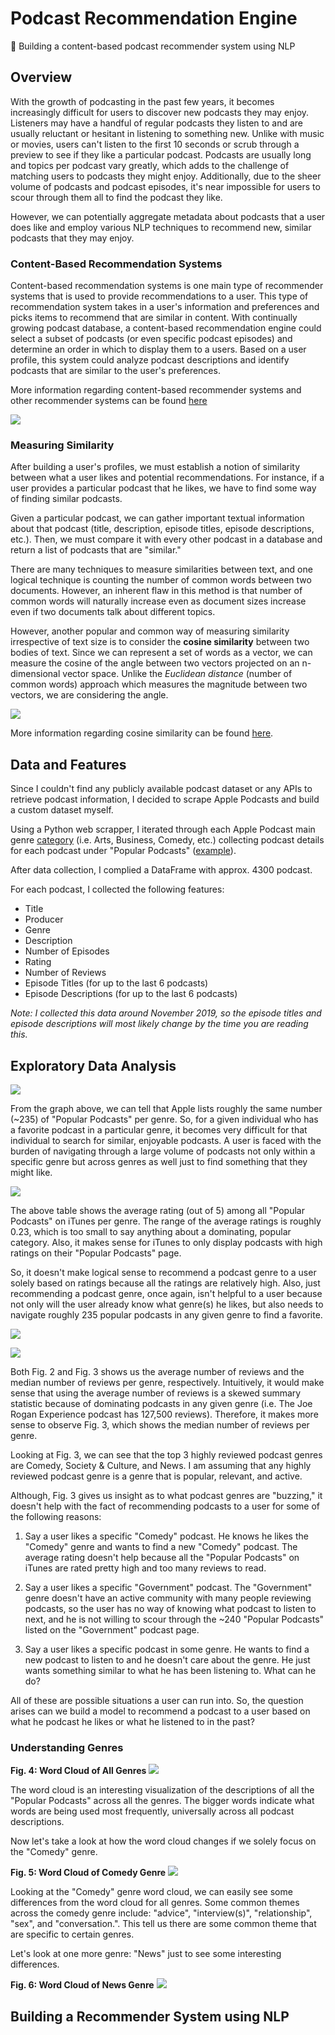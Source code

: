 # Podcast Recommendation Engine
:microphone: Building a content-based podcast recommender system using NLP

## Overview
With the growth of podcasting in the past few years, it becomes increasingly difficult for users to discover new podcasts they may enjoy. Listeners may have a handful of regular podcasts they listen to and are usually reluctant or hesitant in listening to something new. Unlike with music or movies, users can't listen to the first 10 seconds or scrub through a preview to see if they like a particular podcast. Podcasts are usually long and topics per podcast vary greatly, which adds to the challenge of matching users to podcasts they might enjoy. Additionally, due to the sheer volume of podcasts and podcast episodes, it's near impossible for users to scour through them all to find the podcast they like.

However, we can potentially aggregate metadata about podcasts that a user does like and employ various NLP techniques to recommend new, similar podcasts that they may enjoy.

### Content-Based Recommendation Systems
Content-based recommendation systems is one main type of recommender systems that is used to provide recommendations to a user. This type of recommendation system takes in a user's information and preferences and picks items to recommend that are similar in content. With continually growing podcast database, a content-based recommendation engine could select a subset of podcasts (or even specific podcast episodes) and determine an order in which to display them to a users. Based on a user profile, this system could analyze podcast descriptions and identify podcasts that are similar to the user's preferences.

More information regarding content-based recommender systems and other recommender systems can be found [here](https://www.quora.com/What-are-the-types-of-recommender-system)

![](images/content-rec.png)

### Measuring Similarity
After building a user's profiles, we must establish a notion of similarity between what a user likes and potential recommendations. For instance, if a user provides a particular podcast that he likes, we have to find some way of finding similar podcasts.

Given a particular podcast, we can gather important textual information about that podcast (title, description, episode titles, episode descriptions, etc.). Then, we must compare it with every other podcast in a database and return a list of podcasts that are "similar."


There are many techniques to measure similarities between text, and one logical technique is counting the number of common words between two documents. However, an inherent flaw in this method is that number of common words will naturally increase even as document sizes increase even if two documents talk about different topics.

However, another popular and common way of measuring similarity irrespective of text size is to consider the **cosine similarity** between two bodies of text. Since we can represent a set of words as a vector, we can measure the cosine of the angle between two vectors projected on an n-dimensional vector space. Unlike the *Euclidean distance* (number of common words) approach which measures the magnitude between two vectors, we are considering the angle.

![](images/cosine.png)

More information regarding cosine similarity can be found [here](https://www.machinelearningplus.com/nlp/cosine-similarity/).

## Data and Features
Since I couldn't find any publicly available podcast dataset or any APIs to retrieve podcast information, I decided to scrape Apple Podcasts and build a custom dataset myself.

Using a Python web scrapper, I iterated through each Apple Podcast main genre [category](https://podcasts.apple.com/us/genre/podcasts/id26) (i.e. Arts, Business, Comedy, etc.) collecting podcast details for each podcast under "Popular Podcasts" ([example](https://podcasts.apple.com/us/genre/podcasts-comedy/id1303)).

After data collection, I complied a DataFrame with approx. 4300 podcast.

For each podcast, I collected the following features:
- Title
- Producer
- Genre
- Description
- Number of Episodes
- Rating
- Number of Reviews
- Episode Titles (for up to the last 6 podcasts)
- Episode Descriptions (for up to the last 6 podcasts)

*Note: I collected this data around November 2019, so the episode titles and episode descriptions will most likely change by the time you are reading this.*

## Exploratory Data Analysis

![](images/fig1.png)

From the graph above, we can tell that Apple lists roughly the same number (~235) of "Popular Podcasts" per genre. So, for a given individual who has a favorite podcast in a particular genre, it becomes very difficult for that individual to search for similar, enjoyable podcasts. A user is faced with the burden of navigating through a large volume of podcasts not only within a specific genre but across genres as well just to find something that they might like.

![](images/stats.png)

The above table shows the average rating (out of 5) among all "Popular Podcasts" on iTunes per genre. The range of the average ratings is roughly 0.23, which is too small to say anything about a dominating, popular category. Also, it makes sense for iTunes to only display podcasts with high ratings on their "Popular Podcasts" page.

So, it doesn't make logical sense to recommend a podcast genre to a user solely based on ratings because all the ratings are relatively high. Also, just recommending a podcast genre, once again, isn't helpful to a user because not only will the user already know what genre(s) he likes, but also needs to navigate roughly 235 popular podcasts in any given genre to find a favorite.

![](images/fig2.png)

![](images/fig3.png)

Both Fig. 2 and Fig. 3 shows us the average number of reviews and the median number of reviews per genre, respectively. Intuitively, it would make sense that using the average number of reviews is a skewed summary statistic because of dominating podcasts in any given genre (i.e. The Joe Rogan Experience podcast has 127,500 reviews). Therefore, it makes more sense to observe Fig. 3, which shows the median number of reviews per genre.

Looking at Fig. 3, we can see that the top 3 highly reviewed podcast genres are Comedy, Society & Culture, and News. I am assuming that any highly reviewed podcast genre is a genre that is popular, relevant, and active.

Although, Fig. 3 gives us insight as to what podcast genres are "buzzing," it doesn't help with the fact of recommending podcasts to a user for some of the following reasons:

1. Say a user likes a specific "Comedy" podcast. He knows he likes the "Comedy" genre and wants to find a new "Comedy" podcast. The average rating doesn't help because all the "Popular Podcasts" on iTunes are rated pretty high and too many reviews to read.

2. Say a user likes a specific "Government" podcast. The "Government" genre doesn't have an active community with many people reviewing podcasts, so the user has no way of knowing what podcast to listen to next, and he is not willing to scour through the ~240 "Popular Podcasts" listed on the "Government" podcast page.

3. Say a user likes a specific podcast in some genre. He wants to find a new podcast to listen to and he doesn't care about the genre. He just wants something similar to what he has been listening to. What can he do?

All of these are possible situations a user can run into. So, the question arises can we build a model to recommend a podcast to a user based on what he podcast he likes or what he listened to in the past?

### Understanding Genres
**Fig. 4: Word Cloud of All Genres**
![](images/wordcloud1.png)

The word cloud is an interesting visualization of the descriptions of all the "Popular Podcasts" across all the genres. The bigger words indicate what words are being used most frequently, universally across all podcast descriptions.

Now let's take a look at how the word cloud changes if we solely focus on the "Comedy" genre.

**Fig. 5: Word Cloud of Comedy Genre**
![](images/wordcloud2.png)

Looking at the "Comedy" genre word cloud, we can easily see some differences from the word cloud for all genres. Some common themes across the comedy genre include: "advice", "interview(s)", "relationship", "sex", and "conversation.". This tell us there are some common theme that are specific to certain genres.

Let's look at one more genre: "News" just to see some interesting differences.

**Fig. 6: Word Cloud of News Genre**
![](images/wordcloud3.png)

## Building a Recommender System using NLP
